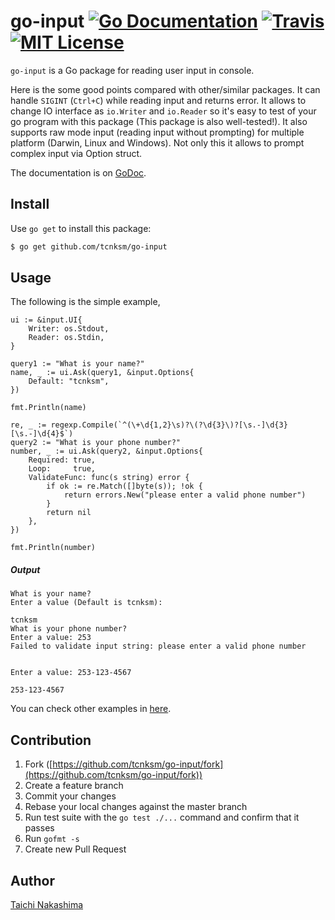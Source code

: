 go-input [![Go Documentation](http://img.shields.io/badge/go-documentation-blue.svg?style=flat-square)][godocs] [![Travis](https://img.shields.io/travis/tcnksm/go-input.svg?style=flat-square)][travis] [![MIT License](http://img.shields.io/badge/license-MIT-blue.svg?style=flat-square)][license]
====

[godocs]: http://godoc.org/github.com/tcnksm/go-input
[travis]: https://travis-ci.org/tcnksm/go-input
[license]: /LICENSE

`go-input` is a Go package for reading user input in console.

Here is the some good points compared with other/similar packages. It can handle `SIGINT` (`Ctrl+C`) while reading input and returns error. It allows to change IO interface as `io.Writer` and `io.Reader` so it's easy to test of your go program with this package (This package is also well-tested!). It also supports raw mode input (reading input without prompting) for multiple platform (Darwin, Linux and Windows). Not only this it allows to prompt complex input via Option struct. 

The documentation is on [GoDoc][godocs].

## Install

Use `go get` to install this package:

```bash
$ go get github.com/tcnksm/go-input
```

## Usage

The following is the simple example,

```golang
ui := &input.UI{
	Writer: os.Stdout,
	Reader: os.Stdin,
}

query1 := "What is your name?"
name, _ := ui.Ask(query1, &input.Options{
	Default: "tcnksm",
})

fmt.Println(name)

re, _ := regexp.Compile(`^(\+\d{1,2}\s)?\(?\d{3}\)?[\s.-]\d{3}[\s.-]\d{4}$`)
query2 := "What is your phone number?"
number, _ := ui.Ask(query2, &input.Options{
	Required: true,
	Loop:     true,
	ValidateFunc: func(s string) error {
		if ok := re.Match([]byte(s)); !ok {
			return errors.New("please enter a valid phone number")
		}
		return nil
	},
})

fmt.Println(number)
```

##### Output

```
What is your name?
Enter a value (Default is tcnksm): 

tcnksm
What is your phone number?
Enter a value: 253
Failed to validate input string: please enter a valid phone number


Enter a value: 253-123-4567

253-123-4567
```

You can check other examples in [here](/_example).

## Contribution

1. Fork ([https://github.com/tcnksm/go-input/fork](https://github.com/tcnksm/go-input/fork))
1. Create a feature branch
1. Commit your changes
1. Rebase your local changes against the master branch
1. Run test suite with the `go test ./...` command and confirm that it passes
1. Run `gofmt -s`
1. Create new Pull Request

## Author

[Taichi Nakashima](https://github.com/tcnksm)
